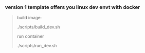 ### version 1 template offers you linux dev envt with docker

> build image:
>
> ./scripts/build_dev.sh
>
> run container
>
> ./scripts/run_dev.sh


